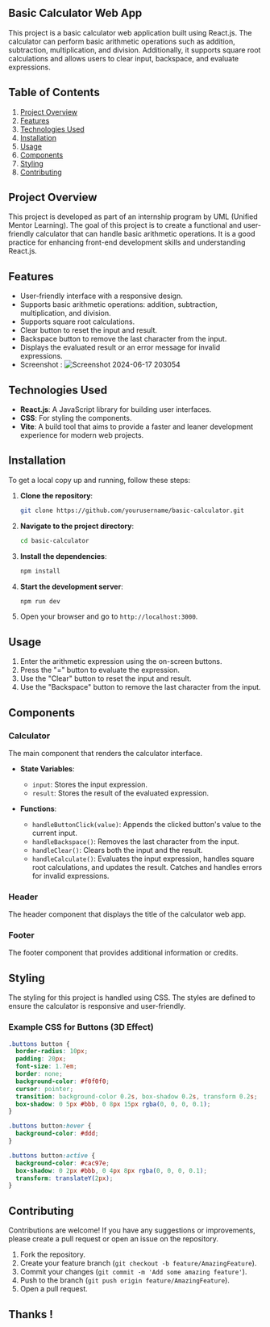 ## Basic Calculator Web App

This project is a basic calculator web application built using React.js. The calculator can perform basic arithmetic operations such as addition, subtraction, multiplication, and division. Additionally, it supports square root calculations and allows users to clear input, backspace, and evaluate expressions.

## Table of Contents

1. [Project Overview](#project-overview)
2. [Features](#features)
3. [Technologies Used](#technologies-used)
4. [Installation](#installation)
5. [Usage](#usage)
6. [Components](#components)
7. [Styling](#styling)
8. [Contributing](#contributing "Contributions are welcome! If you have any suggestions or improvements, please create a pull request or open an issue on the repository.  Fork the repository. Create your feature branch (git checkout -b feature/AmazingFeature). Commit your changes (git commit -m 'Add some amazing feature'). Push to the branch (git push origin feature/AmazingFeature). Open a pull request.")

## Project Overview

This project is developed as part of an internship program by UML (Unified Mentor Learning). The goal of this project is to create a functional and user-friendly calculator that can handle basic arithmetic operations. It is a good practice for enhancing front-end development skills and understanding React.js.

## Features

- User-friendly interface with a responsive design.
- Supports basic arithmetic operations: addition, subtraction, multiplication, and division.
- Supports square root calculations.
- Clear button to reset the input and result.
- Backspace button to remove the last character from the input.
- Displays the evaluated result or an error message for invalid expressions.
- Screenshot :
  ![Screenshot 2024-06-17 203054](https://github.com/ItsOmiii2005/Basic-calculator-UML/assets/101080173/cd11ab78-b420-4d58-8cc0-521f521ad33a)


## Technologies Used

- **React.js**: A JavaScript library for building user interfaces.
- **CSS**: For styling the components.
- **Vite**: A build tool that aims to provide a faster and leaner development experience for modern web projects.

## Installation

To get a local copy up and running, follow these steps:

1. **Clone the repository**:

   ```bash
   git clone https://github.com/yourusername/basic-calculator.git
   ```
2. **Navigate to the project directory**:

   ```bash
   cd basic-calculator
   ```
3. **Install the dependencies**:

   ```bash
   npm install
   ```
4. **Start the development server**:

   ```bash
   npm run dev
   ```
5. Open your browser and go to `http://localhost:3000`.

## Usage

1. Enter the arithmetic expression using the on-screen buttons.
2. Press the "=" button to evaluate the expression.
3. Use the "Clear" button to reset the input and result.
4. Use the "Backspace" button to remove the last character from the input.

## Components

### Calculator

The main component that renders the calculator interface.

- **State Variables**:

  - `input`: Stores the input expression.
  - `result`: Stores the result of the evaluated expression.
- **Functions**:

  - `handleButtonClick(value)`: Appends the clicked button's value to the current input.
  - `handleBackspace()`: Removes the last character from the input.
  - `handleClear()`: Clears both the input and the result.
  - `handleCalculate()`: Evaluates the input expression, handles square root calculations, and updates the result. Catches and handles errors for invalid expressions.

### Header

The header component that displays the title of the calculator web app.

### Footer

The footer component that provides additional information or credits.

## Styling

The styling for this project is handled using CSS. The styles are defined to ensure the calculator is responsive and user-friendly.

### Example CSS for Buttons (3D Effect)

```css
.buttons button {
  border-radius: 10px;
  padding: 20px;
  font-size: 1.7em;
  border: none;
  background-color: #f0f0f0;
  cursor: pointer;
  transition: background-color 0.2s, box-shadow 0.2s, transform 0.2s;
  box-shadow: 0 5px #bbb, 0 8px 15px rgba(0, 0, 0, 0.1);
}

.buttons button:hover {
  background-color: #ddd;
}

.buttons button:active {
  background-color: #cac97e;
  box-shadow: 0 2px #bbb, 0 4px 8px rgba(0, 0, 0, 0.1);
  transform: translateY(2px);
}
```

## Contributing

Contributions are welcome! If you have any suggestions or improvements, please create a pull request or open an issue on the repository.

1. Fork the repository.
2. Create your feature branch (`git checkout -b feature/AmazingFeature`).
3. Commit your changes (`git commit -m 'Add some amazing feature'`).
4. Push to the branch (`git push origin feature/AmazingFeature`).
5. Open a pull request.


## **Thanks !**
